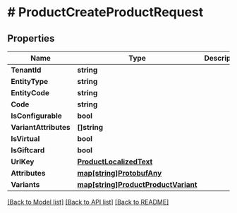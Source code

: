# # ProductCreateProductRequest


## Properties 


Name | Type | Description | Notes
------------ | ------------- | ------------- | -------------
**TenantId**| **string** |   | [optional]
**EntityType**| **string** |   | [optional]
**EntityCode**| **string** |   | [optional]
**Code**| **string** |   | [optional]
**IsConfigurable**| **bool** |   | [optional]
**VariantAttributes**| **[]string** |   | [optional]
**IsVirtual**| **bool** |   | [optional]
**IsGiftcard**| **bool** |   | [optional]
**UrlKey**| [**ProductLocalizedText**](ProductLocalizedText.md) |   | [optional]
**Attributes**| [**map[string]ProtobufAny**](ProtobufAny.md) |   | [optional]
**Variants**| [**map[string]ProductProductVariant**](ProductProductVariant.md) |   | [optional]


[[Back to Model list]](../../README.md#models) [[Back to API list]](../../README.md#endpoints) [[Back to README]](../../README.md)

